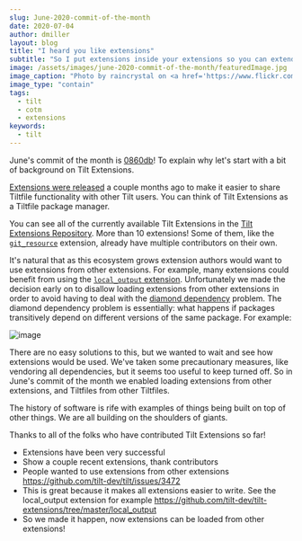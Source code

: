```yaml
---
slug: June-2020-commit-of-the-month
date: 2020-07-04
author: dmiller
layout: blog
title: "I heard you like extensions"
subtitle: "So I put extensions inside your extensions so you can extend your extension while you extend Tilt"
image: /assets/images/june-2020-commit-of-the-month/featuredImage.jpg
image_caption: "Photo by raincrystal on <a href='https://www.flickr.com/photos/catherine_rain/2240344654'>Flickr</a>."
image_type: "contain"
tags:
  - tilt
  - cotm
  - extensions
keywords:
  - tilt
---
```


June's commit of the month is [0860db](https://github.com/tilt-dev/tilt/commit/0860db76f8cbaa7dae551f7800f5480593a2ec95)! To explain why let's start with a bit of background on Tilt Extensions.

[Extensions were released](2020/04/01/more-customizable-tiltfiles-with-extensions.html) a couple months ago to make it easier to share Tiltfile functionality with other Tilt users. You can think of Tilt Extensions as a Tiltfile package manager.

You can see all of the currently available Tilt Extensions in the [Tilt Extensions Repository](https://github.com/tilt-dev/tilt-extensions). More than 10 extensions! Some of them, like the [`git_resource`](https://github.com/tilt-dev/tilt-extensions/tree/master/git_resource) extension, already have multiple contributors on their own.

It's natural that as this ecosystem grows extension authors would want to use extensions from other extensions. For example, many extensions could benefit from using the [`local_output` extension](https://github.com/tilt-dev/tilt-extensions/tree/master/local_output). Unfortunately we made the decision early on to disallow loading extensions from other extensions in order to avoid having to deal with the [diamond dependency](https://www.well-typed.com/blog/2008/04/the-dreaded-diamond-dependency-problem/) problem. The diamond dependency problem is essentially: what happens if packages transitively depend on different versions of the same package. For example:

![image](image.jpg)

There are no easy solutions to this, but we wanted to wait and see how extensions would be used. We've taken some precautionary measures, like vendoring all dependencies, but it seems too useful to keep turned off. So in June's commit of the month we enabled loading extensions from other extensions, and Tiltfiles from other Tiltfiles.

The history of software is rife with examples of things being built on top of other things. We are all building on the shoulders of giants.

Thanks to all of the folks who have contributed Tilt Extensions so far!

* Extensions have been very successful
* Show a couple recent extensions, thank contributors
* People wanted to use extensions from other extensions https://github.com/tilt-dev/tilt/issues/3472
* This is great because it makes all extensions easier to write. See the local_output extension for example https://github.com/tilt-dev/tilt-extensions/tree/master/local_output
* So we made it happen, now extensions can be loaded from other extensions!